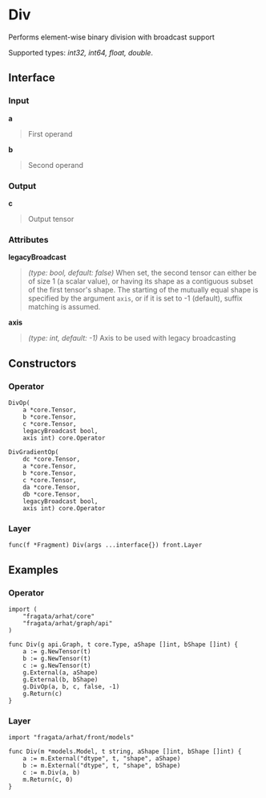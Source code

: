 
# Div

Performs element-wise binary division with broadcast support

Supported types: *int32, int64, float, double*.

## Interface

### Input

**a**

>First operand

**b**

>Second operand

### Output

**c**

>Output tensor

### Attributes

**legacyBroadcast**

>*(type: bool, default: false)* When set, the second tensor can either be of size 1  (a scalar value), or having its shape as a contiguous subset of the first tensor's shape.  The starting of the mutually equal shape is specified by the argument `axis`,  or if it is set to -1 (default), suffix matching is assumed.


**axis**

>*(type: int, default: -1)* Axis to be used with legacy broadcasting


## Constructors

### Operator


```
DivOp(
    a *core.Tensor,
    b *core.Tensor,
    c *core.Tensor,
    legacyBroadcast bool,
    axis int) core.Operator

DivGradientOp(
    dc *core.Tensor,
    a *core.Tensor,
    b *core.Tensor,
    c *core.Tensor,
    da *core.Tensor,
    db *core.Tensor,
    legacyBroadcast bool,
    axis int) core.Operator
```


### Layer


```
func(f *Fragment) Div(args ...interface{}) front.Layer
```


## Examples

### Operator


```
import (
    "fragata/arhat/core"
    "fragata/arhat/graph/api"
)

func Div(g api.Graph, t core.Type, aShape []int, bShape []int) {
    a := g.NewTensor(t)
    b := g.NewTensor(t)
    c := g.NewTensor(t)
    g.External(a, aShape)
    g.External(b, bShape)
    g.DivOp(a, b, c, false, -1)
    g.Return(c)
}
```


### Layer


```
import "fragata/arhat/front/models"

func Div(m *models.Model, t string, aShape []int, bShape []int) {
    a := m.External("dtype", t, "shape", aShape)
    b := m.External("dtype", t, "shape", bShape)
    c := m.Div(a, b)
    m.Return(c, 0)
}
```

